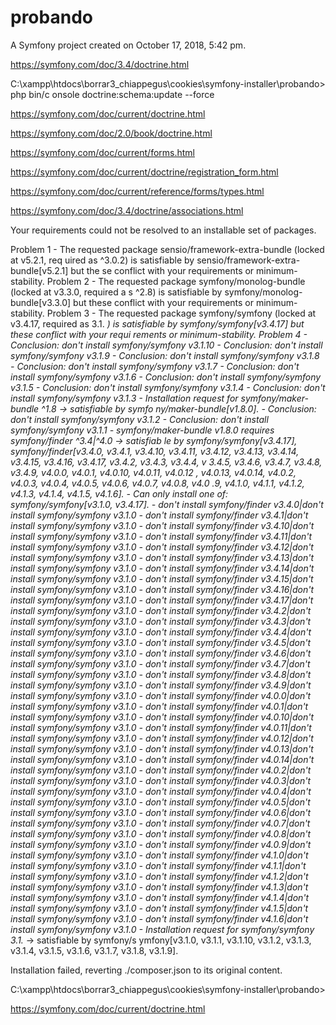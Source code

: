 probando
========

A Symfony project created on October 17, 2018, 5:42 pm.

https://symfony.com/doc/3.4/doctrine.html


C:\xampp\htdocs\borrar3_chiappegus\cookies\symfony-installer\probando> php bin/c
onsole doctrine:schema:update --force


https://symfony.com/doc/current/doctrine.html

https://symfony.com/doc/2.0/book/doctrine.html

https://symfony.com/doc/current/forms.html

https://symfony.com/doc/current/doctrine/registration_form.html

https://symfony.com/doc/current/reference/forms/types.html

https://symfony.com/doc/3.4/doctrine/associations.html



Your requirements could not be resolved to an installable set of packages.

  Problem 1
    - The requested package sensio/framework-extra-bundle (locked at v5.2.1, req
uired as ^3.0.2) is satisfiable by sensio/framework-extra-bundle[v5.2.1] but the
se conflict with your requirements or minimum-stability.
  Problem 2
    - The requested package symfony/monolog-bundle (locked at v3.3.0, required a
s ^2.8) is satisfiable by symfony/monolog-bundle[v3.3.0] but these conflict with
 your requirements or minimum-stability.
  Problem 3
    - The requested package symfony/symfony (locked at v3.4.17, required as 3.1.
*) is satisfiable by symfony/symfony[v3.4.17] but these conflict with your requi
rements or minimum-stability.
  Problem 4
    - Conclusion: don't install symfony/symfony v3.1.10
    - Conclusion: don't install symfony/symfony v3.1.9
    - Conclusion: don't install symfony/symfony v3.1.8
    - Conclusion: don't install symfony/symfony v3.1.7
    - Conclusion: don't install symfony/symfony v3.1.6
    - Conclusion: don't install symfony/symfony v3.1.5
    - Conclusion: don't install symfony/symfony v3.1.4
    - Conclusion: don't install symfony/symfony v3.1.3
    - Installation request for symfony/maker-bundle ^1.8 -> satisfiable by symfo
ny/maker-bundle[v1.8.0].
    - Conclusion: don't install symfony/symfony v3.1.2
    - Conclusion: don't install symfony/symfony v3.1.1
    - symfony/maker-bundle v1.8.0 requires symfony/finder ^3.4|^4.0 -> satisfiab
le by symfony/symfony[v3.4.17], symfony/finder[v3.4.0, v3.4.1, v3.4.10, v3.4.11,
 v3.4.12, v3.4.13, v3.4.14, v3.4.15, v3.4.16, v3.4.17, v3.4.2, v3.4.3, v3.4.4, v
3.4.5, v3.4.6, v3.4.7, v3.4.8, v3.4.9, v4.0.0, v4.0.1, v4.0.10, v4.0.11, v4.0.12
, v4.0.13, v4.0.14, v4.0.2, v4.0.3, v4.0.4, v4.0.5, v4.0.6, v4.0.7, v4.0.8, v4.0
.9, v4.1.0, v4.1.1, v4.1.2, v4.1.3, v4.1.4, v4.1.5, v4.1.6].
    - Can only install one of: symfony/symfony[v3.1.0, v3.4.17].
    - don't install symfony/finder v3.4.0|don't install symfony/symfony v3.1.0
    - don't install symfony/finder v3.4.1|don't install symfony/symfony v3.1.0
    - don't install symfony/finder v3.4.10|don't install symfony/symfony v3.1.0
    - don't install symfony/finder v3.4.11|don't install symfony/symfony v3.1.0
    - don't install symfony/finder v3.4.12|don't install symfony/symfony v3.1.0
    - don't install symfony/finder v3.4.13|don't install symfony/symfony v3.1.0
    - don't install symfony/finder v3.4.14|don't install symfony/symfony v3.1.0
    - don't install symfony/finder v3.4.15|don't install symfony/symfony v3.1.0
    - don't install symfony/finder v3.4.16|don't install symfony/symfony v3.1.0
    - don't install symfony/finder v3.4.17|don't install symfony/symfony v3.1.0
    - don't install symfony/finder v3.4.2|don't install symfony/symfony v3.1.0
    - don't install symfony/finder v3.4.3|don't install symfony/symfony v3.1.0
    - don't install symfony/finder v3.4.4|don't install symfony/symfony v3.1.0
    - don't install symfony/finder v3.4.5|don't install symfony/symfony v3.1.0
    - don't install symfony/finder v3.4.6|don't install symfony/symfony v3.1.0
    - don't install symfony/finder v3.4.7|don't install symfony/symfony v3.1.0
    - don't install symfony/finder v3.4.8|don't install symfony/symfony v3.1.0
    - don't install symfony/finder v3.4.9|don't install symfony/symfony v3.1.0
    - don't install symfony/finder v4.0.0|don't install symfony/symfony v3.1.0
    - don't install symfony/finder v4.0.1|don't install symfony/symfony v3.1.0
    - don't install symfony/finder v4.0.10|don't install symfony/symfony v3.1.0
    - don't install symfony/finder v4.0.11|don't install symfony/symfony v3.1.0
    - don't install symfony/finder v4.0.12|don't install symfony/symfony v3.1.0
    - don't install symfony/finder v4.0.13|don't install symfony/symfony v3.1.0
    - don't install symfony/finder v4.0.14|don't install symfony/symfony v3.1.0
    - don't install symfony/finder v4.0.2|don't install symfony/symfony v3.1.0
    - don't install symfony/finder v4.0.3|don't install symfony/symfony v3.1.0
    - don't install symfony/finder v4.0.4|don't install symfony/symfony v3.1.0
    - don't install symfony/finder v4.0.5|don't install symfony/symfony v3.1.0
    - don't install symfony/finder v4.0.6|don't install symfony/symfony v3.1.0
    - don't install symfony/finder v4.0.7|don't install symfony/symfony v3.1.0
    - don't install symfony/finder v4.0.8|don't install symfony/symfony v3.1.0
    - don't install symfony/finder v4.0.9|don't install symfony/symfony v3.1.0
    - don't install symfony/finder v4.1.0|don't install symfony/symfony v3.1.0
    - don't install symfony/finder v4.1.1|don't install symfony/symfony v3.1.0
    - don't install symfony/finder v4.1.2|don't install symfony/symfony v3.1.0
    - don't install symfony/finder v4.1.3|don't install symfony/symfony v3.1.0
    - don't install symfony/finder v4.1.4|don't install symfony/symfony v3.1.0
    - don't install symfony/finder v4.1.5|don't install symfony/symfony v3.1.0
    - don't install symfony/finder v4.1.6|don't install symfony/symfony v3.1.0
    - Installation request for symfony/symfony 3.1.* -> satisfiable by symfony/s
ymfony[v3.1.0, v3.1.1, v3.1.10, v3.1.2, v3.1.3, v3.1.4, v3.1.5, v3.1.6, v3.1.7,
v3.1.8, v3.1.9].


Installation failed, reverting ./composer.json to its original content.

C:\xampp\htdocs\borrar3_chiappegus\cookies\symfony-installer\probando>

https://symfony.com/doc/current/doctrine.html

